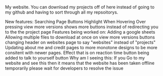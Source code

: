 My website.
You can download my projects off of here instead of going to my github and having to sort through all my repsoitorys.

New features:
    Searching
    Page Buttons Highlight When Hovering Over
    pressing view more versions shows more buttons instead of redirecting you to the the project page
Features being worked on:
    Adding a google sheets 
    Allowing multiple files to download at once on view more versions buttons
    changing header on websites page to say "websites" instead of "projects"
    Updating about me and credit pages to more monotone designs to be more consitent with newer pages.
    Effect that is on reaction time button being added to talk to yourself button
Why am I seeing this:
    If you Go to my website and see this then it means that the website has been taken offline temporarily please wait for developers to resolve the issue
